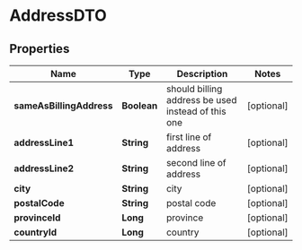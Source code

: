 # AddressDTO

## Properties
Name | Type | Description | Notes
------------ | ------------- | ------------- | -------------
**sameAsBillingAddress** | **Boolean** | should billing address be used instead of this one |  [optional]
**addressLine1** | **String** | first line of address |  [optional]
**addressLine2** | **String** | second line of address |  [optional]
**city** | **String** | city |  [optional]
**postalCode** | **String** | postal code |  [optional]
**provinceId** | **Long** | province |  [optional]
**countryId** | **Long** | country |  [optional]
